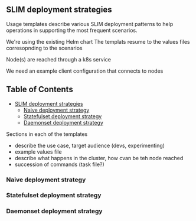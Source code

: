 ## SLIM deployment strategies

Usage templates describe various SLIM deployment patterns to help operations in supporting the most frequent scenarios.

We're using the existing Helm chart
The templats resume to the values files corresopnding to the scenarios

Node(s) are reached through a k8s service


We need an example client configuration that connects to nodes

## Table of Contents

- [SLIM deployment strategies](#slim-deployment-strategies)
  - [Naive deployment strategy](#naive-deployment-strategy)
  - [Statefulset deployment strategy](#statefulset-deployment-strategy)
  - [Daemonset deployment strategy](#daemonset-deployment-strategy)

<!-- ...existing content... -->
Sections in each of the templates
- describe the use case, target audience (devs, experimenting)
- example values file
- describe what happens in the cluster, how cvan be teh node reached
- succession of commands (task file?)

### Naive deployment strategy
### Statefulset deployment strategy
### Daemonset deployment strategy
